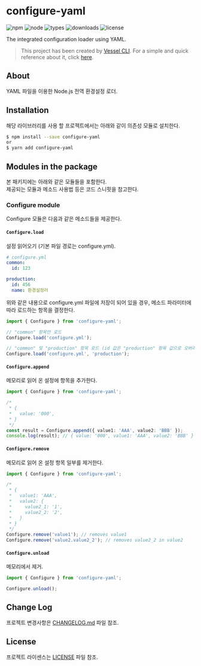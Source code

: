 # configure-yaml
![npm](https://img.shields.io/npm/v/configure-yaml)
![node](https://img.shields.io/node/v/configure-yaml)
![types](https://img.shields.io/npm/types/configure-yaml)
![downloads](https://img.shields.io/npm/dw/configure-yaml)
![license](https://img.shields.io/npm/l/configure-yaml)

The integrated configuration loader using YAML.

> This project has been created by [Vessel CLI](https://www.npmjs.com/package/@mornya/vessel).
  For a simple and quick reference about it, click [here](https://mornya.github.io/documents/guide/vessel.md).

## About
YAML 파일을 이용한 Node.js 전역 환경설정 로더.

## Installation
해당 라이브러리를 사용 할 프로젝트에서는 아래와 같이 의존성 모듈로 설치한다.
```bash
$ npm install --save configure-yaml
or
$ yarn add configure-yaml
```

## Modules in the package
본 패키지에는 아래와 같은 모듈들을 포함한다.<br>
제공되는 모듈과 메소드 사용법 등은 코드 스니핏을 참고한다.

### Configure module
Configure 모듈은 다음과 같은 메소드들을 제공한다.

#### `Configure.load`
설정 읽어오기 (기본 파일 경로는 configure.yml).
```yaml
# configure.yml
common:
  id: 123

production:
  id: 456
  name: 환경설정러
```
위와 같은 내용으로 configure.yml 파일에 저장이 되어 있을 경우, 메소드 파라미터에 따라 로드하는 항목을 결정한다.
```typescript
import { Configure } from 'configure-yaml';

// "common" 항목만 로드
Configure.load('configure.yml');

// "common" 및 "production" 항목 로드 (id 값은 "production" 항목 값으로 오버라이드 됨)
Configure.load('configure.yml', 'production');
```

#### `Configure.append`
메모리로 읽어 온 설정에 항목을 추가한다.
```typescript
import { Configure } from 'configure-yaml';

/*
 * {
 *   value: '000',
 * }
 */
const result = Configure.append({ value1: 'AAA', value2: 'BBB' });
console.log(result); // { value: '000', value1: 'AAA', value2: 'BBB' }
```

#### `Configure.remove`
메모리로 읽어 온 설정 항목 일부를 제거한다.
```typescript
import { Configure } from 'configure-yaml';

/*
 * {
 *   value1: 'AAA',
 *   value2: {
 *     value2_1: '1',
 *     value2_2: '2',
 *   }
 * }
 */
Configure.remove('value1'); // removes value1
Configure.remove('value2.value2_2'); // removes value2_2 in value2
```

#### `Configure.unload`
메모리에서 제거.
```typescript
import { Configure } from 'configure-yaml';

Configure.unload();
```

## Change Log
프로젝트 변경사항은 [CHANGELOG.md](CHANGELOG.md) 파일 참조.

## License
프로젝트 라이센스는 [LICENSE](LICENSE) 파일 참조.
